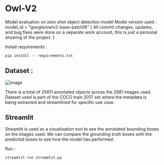 # Owl-V2
Model evaluation on zero shot object detection model
Model version used : model_id = "google/owlv2-base-patch16"
[ All commit changes, updates, and bug fixes were done on a separate work account, this is just a personal showing of the project. ] 

Install requirements :
```bash
pip install -r requirements.txt
```

## Dataset :
![image](https://github.com/user-attachments/assets/cc1688c1-d199-4b77-a475-36555af8a9b2)

There is a total of 25611 annotated objects across the 2881 images used.
Dataset used is part of the COCO train 2017 set where the metadata is being extracted and streamlined for specific use case.

## Streamlit
Streamlit is used as a visualisation tool to see the annotated bounding boxes on the images used. 
We can compare the grounding truth boxes with the predicted boxes to see how the model has performed.

Run :
```bash
streamlit run streamlit.py
```

